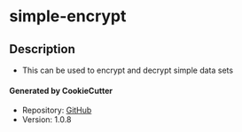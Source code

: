 # simple-encrypt

## Description
* This can be used to encrypt and decrypt simple data sets

#### Generated by CookieCutter
* Repository: [GitHub](https://github.com/btr1975/cookiecutter-python-app)
* Version: 1.0.8
